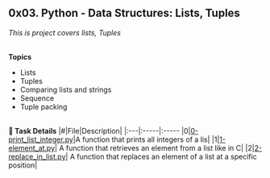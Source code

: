 ## 0x03. Python - Data Structures: Lists, Tuples

*This is project covers lists, Tuples*
<br><br>

**Topics**
* Lists
* Tuples
* Comparing lists and strings
* Sequence
* Tuple packing
<br><br>

**📄 Task Details**
|#|File|Description|
|:---|:-----|:-----
|0|[0-print_list_integer.py](./0-print_list_integer.py)|A function that prints all integers of a lis|
|1|[1-element_at.py](./1-element_at.py)| A  function that retrieves an element from a list like in C|
|2|[2-replace_in_list.py](./2-replace_in_list.py)| A function that replaces an element of a list at a specific position|
<!-- |3|[3-print_number.py](./3-print_number.py)| Print the integer stored in the variable number, followed by 'Battery street'|
|4|[4-print_float.py](./4-print_float.py)|Print the float stored in the variable number with a precision of 2 digits|
|5|[5-print_string.py](./5-print_string.py)| print 3 times a string stored in the variable `str` followed by its first 9 characters|
|6|[6-concat.py](./6-concat.py)| print `Welcome to Holberton School!` using variables `str1` and `str2`|
|7|[7-edges.py](./7-edges.py)|apply slicing to print sections of string as instructed|
|8|[8-concat_edges.py](./8-concat_edges.py)| apply slicing to print sections of string as instructed|
|9|[9-easter_egg.py](./9-easter_egg.py)| Python script that prints “The Zen of Python”, by TimPeters|
|10|[100-write.py](./100-write.py)| Python script that prints exactly a string using function **`write`** imported from **`sys`** module| -->
